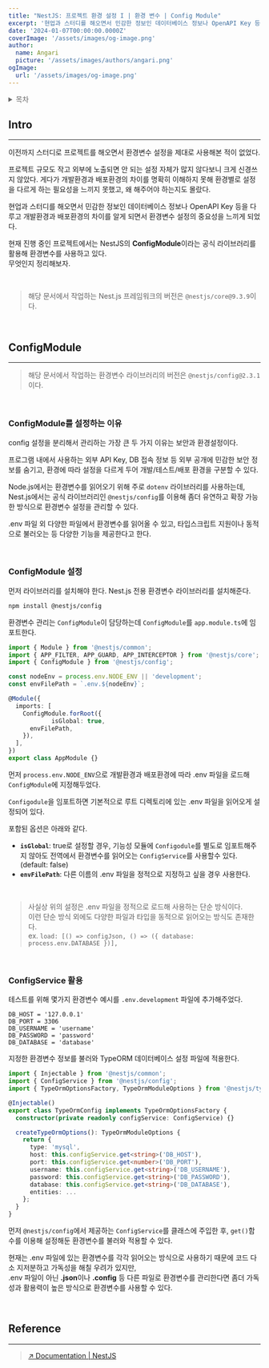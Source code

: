 ```yaml
---
title: "NestJS: 프로젝트 환경 설정 I | 환경 변수 | Config Module"
excerpt: '현업과 스터디를 해오면서 민감한 정보인 데이터베이스 정보나 OpenAPI Key 등을 다루고 개발환경과 배포환경의 차이를 알게 되면서 환경변수 설정의 중요성을 느끼게 되었다. 현재 진행 중인 프로젝트에서는 NestJS의 **ConfigModule**이라는 공식 라이브러리를 활용해 환경변수를 사용하고 있다. 무엇인지 정리해보자.'
date: '2024-01-07T00:00:00.0000Z'
coverImage: '/assets/images/og-image.png'
author:
  name: Angari
  picture: '/assets/images/authors/angari.png'
ogImage:
  url: '/assets/images/og-image.png'
---
```


<details style="color: dimgrey;">
  <summary style="font-weight: 500;">목차</summary>
  <div>

##### **ConfigModule**

- ConfigModule를 설정하는 이유
- ConfigModule 설정
- ConfigService 활용
  </div>
</details>

## **Intro**
---

이전까지 스터디로 프로젝트를 해오면서 환경변수 설정을 제대로 사용해본 적이 없었다.

프로젝트 규모도 작고 외부에 노출되면 안 되는 설정 자체가 많지 않다보니 크게 신경쓰지 않았다. 게다가 개발환경과 배포환경의 차이를 명확히 이해하지 못해 환경별로 설정을 다르게 하는 필요성을 느끼지 못했고, 왜 해주어야 하는지도 몰랐다.

현업과 스터디를 해오면서 민감한 정보인 데이터베이스 정보나 OpenAPI Key 등을 다루고 개발환경과 배포환경의 차이를 알게 되면서 환경변수 설정의 중요성을 느끼게 되었다.

현재 진행 중인 프로젝트에서는 NestJS의 **ConfigModule**이라는 공식 라이브러리를 활용해 환경변수를 사용하고 있다.  
무엇인지 정리해보자.

<br/>

> 해당 문서에서 작업하는 Nest.js 프레임워크의 버전은 `@nestjs/core@9.3.9`이다.

<br/>

## **ConfigModule**
---

> 해당 문서에서 작업하는 환경변수 라이브러리의 버전은 `@nestjs/config@2.3.1`이다.

<br/>

### ConfigModule를 설정하는 이유

config 설정을 분리해서 관리하는 가장 큰 두 가지 이유는 보안과 환경설정이다.

프로그램 내에서 사용하는 외부 API Key, DB 접속 정보 등 외부 공개에 민감한 보안 정보를 숨기고, 환경에 따라 설정을 다르게 두어 개발/테스트/배포 환경을 구분할 수 있다.  

Node.js에서는 환경변수를 읽어오기 위해 주로 `dotenv` 라이브러리를 사용하는데, Nest.js에서는 공식 라이브러리인 `@nestjs/config`를 이용해 좀더 유연하고 확장 가능한 방식으로 환경변수 설정을 관리할 수 있다.

.env 파일 외 다양한 파일에서 환경변수를 읽어올 수 있고, 타입스크립트 지원이나 동적으로 불러오는 등 다양한 기능을 제공한다고 한다.

<br/>

### ConfigModule 설정

먼저 라이브러리를 설치해야 한다. Nest.js 전용 환경변수 라이브러리를 설치해준다.

```zsh
npm install @nestjs/config
```

환경변수 관리는 `ConfigModule`이 담당하는데 `ConfigModule`를 `app.module.ts`에 임포트한다.

```ts
import { Module } from '@nestjs/common';
import { APP_FILTER, APP_GUARD, APP_INTERCEPTOR } from '@nestjs/core';
import { ConfigModule } from '@nestjs/config';

const nodeEnv = process.env.NODE_ENV || 'development';
const envFilePath = `.env.${nodeEnv}`;

@Module({
  imports: [
    ConfigModule.forRoot({
			isGlobal: true,
      envFilePath,
    }),
  ],
})
export class AppModule {}
```

먼저 `process.env.NODE_ENV`으로 개발환경과 배포환경에 따라 .env 파일을 로드해 `ConfigModule`에 지정해두었다.

`Configodule`을 임포트하면 기본적으로 루트 디렉토리에 있는 .env 파일을 읽어오게 설정되어 있다.

포함된 옵션은 아래와 같다.

- **`isGlobal`**: true로 설정할 경우, 기능성 모듈에 `Configodule`를 별도로 임포트해주지 않아도 전역에서 환경변수를 읽어오는 `ConfigService`를 사용할수 있다.(default: false)
- **`envFilePath`**: 다른 이름의 .env 파일을 정적으로 지정하고 싶을 경우 사용한다.

<br/>

> 사실상 위의 설정은 .env 파일을 정적으로 로드해 사용하는 단순 방식이다.  
이런 단순 방식 외에도 다양한 파일과 타입을 동적으로 읽어오는 방식도 존재한다.  
ex. `load: [() => configJson, () => ({ database: process.env.DATABASE })],`

<br/>

### ConfigService 활용

테스트를 위해 몇가지 환경변수 예시를 `.env.development` 파일에 추가해주었다.

```env
DB_HOST = '127.0.0.1'
DB_PORT = 3306
DB_USERNAME = 'username'
DB_PASSWORD = 'password'
DB_DATABASE = 'database'
```

지정한 환경변수 정보를 불러와 TypeORM 데이터베이스 설정 파일에 적용한다.

```ts
import { Injectable } from '@nestjs/common';
import { ConfigService } from '@nestjs/config';
import { TypeOrmOptionsFactory, TypeOrmModuleOptions } from '@nestjs/typeorm';

@Injectable()
export class TypeOrmConfig implements TypeOrmOptionsFactory {
  constructor(private readonly configService: ConfigService) {}

  createTypeOrmOptions(): TypeOrmModuleOptions {
    return {
      type: 'mysql',
      host: this.configService.get<string>('DB_HOST'),
      port: this.configService.get<number>('DB_PORT'),
      username: this.configService.get<string>('DB_USERNAME'),
      password: this.configService.get<string>('DB_PASSWORD'),
      database: this.configService.get<string>('DB_DATABASE'),
      entities: ...
    };
  }
}
```

먼저 `@nestjs/config`에서 제공하는 `ConfigService`를 클래스에 주입한 후, `get()`함수를 이용해 설정해둔 환경변수를 불러와 적용할 수 있다.

현재는 .env 파일에 있는 환경변수를 각각 읽어오는 방식으로 사용하기 때문에 코드 다소 지저분하고 가독성을 해칠 우려가 있지만,  
.env 파일이 아닌 **.json**이나 **.config** 등 다른 파일로 환경변수를 관리한다면 좀더 가독성과 활용력이 높은 방식으로 환경변수를 사용할 수 있다.

<br/>

## Reference
---

> [↗️ Documentation | NestJS](https://docs.nestjs.com/techniques/configuration)